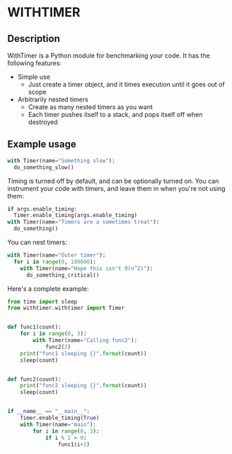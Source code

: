 # WITHTIMER

## Description

WithTimer is a Python module for benchmarking your code. It has the following features:

- Simple use
  - Just create a timer object, and it times execution until it goes out of scope
- Arbitrarily nested timers
  - Create as many nested timers as you want
  - Each timer pushes itself to a stack, and pops itself off when destroyed

## Example usage

```Python
with Timer(name="Something slow"):
  do_something_slow()
```

Timing is turned off by default, and can be optionally turned on. You can instrument your code with timers, and leave them in when you're not using them:

```Python
if args.enable_timing:
  Timer.enable_timing(args.enable_timing)
with Timer(name="Timers are a sometimes treat"):
  do_something()
```

You can nest timers:

```Python
with Timer(name="Outer timer"):
  for i in range(0, 100000):
    with Timer(name="Hope this isn't O(n^2)"):
      do_something_critical()
```

Here's a complete example:

```Python
from time import sleep
from withtimer.withtimer import Timer


def func1(count):
    for i in range(0, 3):
        with Timer(name="Calling func2"):
            func2(2)
    print("func1 sleeping {}".format(count))
    sleep(count)


def func2(count):
    print("func2 sleeping {}".format(count))
    sleep(count)


if __name__ == "__main__":
    Timer.enable_timing(True)
    with Timer(name="main"):
        for i in range(0, 3):
            if i % 2 > 0:
                func1(i+1)

```
